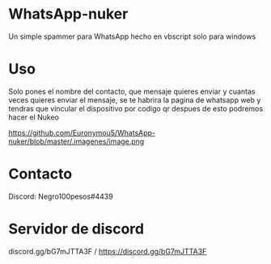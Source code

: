 # WhatsApp-nuker
Un simple spammer para WhatsApp hecho en vbscript solo para windows

# Uso
Solo pones el nombre del contacto, que mensaje quieres enviar y cuantas veces quieres enviar el mensaje, se te habrira la pagina de whatsapp web y tendras que vincular el dispositivo por codigo qr despues de esto podremos hacer el Nukeo

https://github.com/Euronymou5/WhatsApp-nuker/blob/master/.imagenes/image.png
# Contacto
Discord: Negro100pesos#4439

# Servidor de discord
discord.gg/bG7mJTTA3F / https://discord.gg/bG7mJTTA3F
